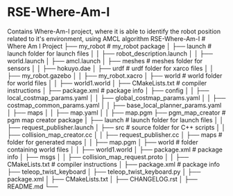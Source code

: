 # RSE-Where-Am-I
Contains Where-Am-I project, where it is able to identify the robot position related to it's environment, using AMCL algorithm
RSE-Where-Am-I                     # Where Am I Project
├── my_robot                       # my_robot package
│   ├── launch                     # launch folder for launch files
│   │   ├── robot_description.launch
│   │   ├── world.launch
│       ├── amcl.launch
│   ├── meshes                     # meshes folder for sensors
│   │   ├── hokuyo.dae
│   ├── urdf                       # urdf folder for xarco files
│   │   ├── my_robot.gazebo
│   │   ├── my_robot.xacro
│   ├── world                      # world folder for world files
│   │   ├── world1.world
│   ├── CMakeLists.txt             # compiler instructions
│   ├── package.xml                # package info
│   ├── config
│   │   ├── local_costmap_params.yaml
│   │   ├── global_costmap_params.yaml
│   │   ├── costmap_common_params.yaml
│   │   ├── base_local_planner_params.yaml
│   ├── maps
│   │   ├── map.yaml
│   │   ├── map.pgm
├── pgm_map_creator                # pgm map creator package
│   ├── launch                     # launch folder for launch files
│   │   ├── request_publisher.launch
│   ├── src                        # source folder for C++ scripts
│   │   ├── collision_map_creator.cc
│   │   ├── request_publisher.cc
│   ├── maps                        # folder for generated maps
│   │   ├── map.pgm
│   ├── world                       # folder containing world files
│   │   ├── world1.world
│   ├── package.xml                 # package info
│   ├── msgs
│   │   ├── collision_map_request.proto
│   │   ├── CMakeLists.txt             # compiler instructions
│   ├── package.xml                # package info
├── teleop_twist_keyboard
│   ├── teleop_twist_keyboard.py
│   ├── package.xml
│   ├── CMakeLists.txt
│   ├── CHANGELOG.rst
│   ├── README.md
└──
